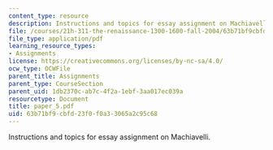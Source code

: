 ```yaml
---
content_type: resource
description: Instructions and topics for essay assignment on Machiavelli.
file: /courses/21h-311-the-renaissance-1300-1600-fall-2004/63b71bf9cbfd23f0f0a33065a2c95c68_paper_5.pdf
file_type: application/pdf
learning_resource_types:
- Assignments
license: https://creativecommons.org/licenses/by-nc-sa/4.0/
ocw_type: OCWFile
parent_title: Assignments
parent_type: CourseSection
parent_uid: 1db2370c-ab7c-4f2a-1ebf-3aa017ec039a
resourcetype: Document
title: paper_5.pdf
uid: 63b71bf9-cbfd-23f0-f0a3-3065a2c95c68
---
```

Instructions and topics for essay assignment on Machiavelli.